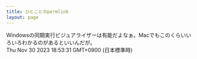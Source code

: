 ```yaml
---
title: ひとことのpermlink
layout: page
---
```

<div class="box" dt="1701338011026">
  Windowsの同期実行ビジュアライザーは有能だよなぁ。Macでもこのくらいいろいろわかるのがあるといいんだが。
  <div class="content is-small">Thu Nov 30 2023 18:53:31 GMT+0900 (日本標準時)</div>
</div>